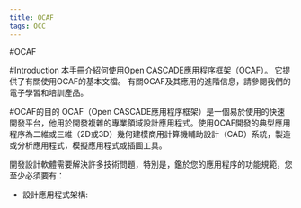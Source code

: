 ```yaml
---
title: OCAF
tags: OCC
---
```

#OCAF 

#Introduction
本手冊介紹何使用Open CASCADE應用程序框架（OCAF）。 它提供了有關使用OCAF的基本文檔。 有關OCAF及其應用的進階信息，請參閱我們的電子學習和培訓產品。

#OCAF的目的
OCAF（Open CASCADE應用程序框架）是一個易於使用的快速開發平台，他用於開發複雜的專業領域設計應用程式。使用OCAF開發的典型應用程序為二維或三維（2D或3D）幾何建模商用計算機輔助設計（CAD）系統，製造或分析應用程式，模擬應用程式或插圖工具。

開發設計軟體需要解決許多技術問題，特別是，鑑於您的應用程序的功能規範，您至少必須要有：
* 設計應用程式架構: